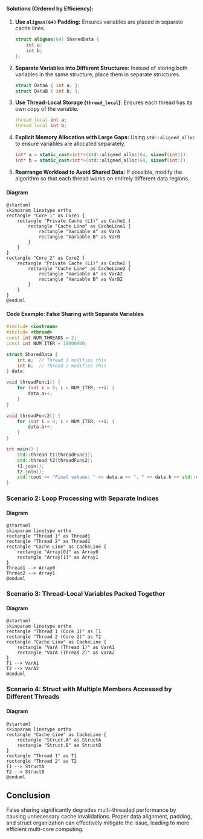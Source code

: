
#### **Solutions (Ordered by Efficiency):**
1. **Use `alignas(64)` Padding:** Ensures variables are placed in separate cache lines.
   ```cpp
   struct alignas(64) SharedData {
       int a;
       int b;
   };
   ```
2. **Separate Variables into Different Structures:** Instead of storing both variables in the same structure, place them in separate structures.
   ```cpp
   struct DataA { int a; };
   struct DataB { int b; };
   ```
3. **Use Thread-Local Storage (`thread_local`)**: Ensures each thread has its own copy of the variable.
   ```cpp
   thread_local int a;
   thread_local int b;
   ```
4. **Explicit Memory Allocation with Large Gaps:** Using `std::aligned_alloc` to ensure variables are allocated separately.
   ```cpp
   int* a = static_cast<int*>(std::aligned_alloc(64, sizeof(int)));
   int* b = static_cast<int*>(std::aligned_alloc(64, sizeof(int)));
   ```
5. **Rearrange Workload to Avoid Shared Data:** If possible, modify the algorithm so that each thread works on entirely different data regions.


#### **Diagram**
```plantuml
@startuml
skinparam linetype ortho
rectangle "Core 1" as Core1 {
    rectangle "Private Cache (L1)" as Cache1 {
        rectangle "Cache Line" as CacheLine1 {
            rectangle "Variable A" as VarA
            rectangle "Variable B" as VarB
        }
    }
}
rectangle "Core 2" as Core2 {
    rectangle "Private Cache (L1)" as Cache2 {
        rectangle "Cache Line" as CacheLine2 {
            rectangle "Variable A" as VarA2
            rectangle "Variable B" as VarB2
        }
    }
}
@enduml
```

#### **Code Example**: False Sharing with Separate Variables
```cpp
#include <iostream>
#include <thread>
const int NUM_THREADS = 2;
const int NUM_ITER = 10000000;

struct SharedData {
    int a;  // Thread 1 modifies this
    int b;  // Thread 2 modifies this
} data;

void threadFunc1() {
    for (int i = 0; i < NUM_ITER; ++i) {
        data.a++;
    }
}

void threadFunc2() {
    for (int i = 0; i < NUM_ITER; ++i) {
        data.b++;
    }
}

int main() {
    std::thread t1(threadFunc1);
    std::thread t2(threadFunc2);
    t1.join();
    t2.join();
    std::cout << "Final values: " << data.a << ", " << data.b << std::endl;
}
```

### **Scenario 2: Loop Processing with Separate Indices**
#### **Diagram**
```plantuml
@startuml
skinparam linetype ortho
rectangle "Thread 1" as Thread1
rectangle "Thread 2" as Thread2
rectangle "Cache Line" as CacheLine {
    rectangle "Array[0]" as Array0
    rectangle "Array[1]" as Array1
}
Thread1 --> Array0
Thread2 --> Array1
@enduml
```

### **Scenario 3: Thread-Local Variables Packed Together**
#### **Diagram**
```plantuml
@startuml
skinparam linetype ortho
rectangle "Thread 1 (Core 1)" as T1
rectangle "Thread 2 (Core 2)" as T2
rectangle "Cache Line" as CacheLine {
    rectangle "VarA (Thread 1)" as VarA1
    rectangle "VarA (Thread 2)" as VarA2
}
T1 --> VarA1
T2 --> VarA2
@enduml
```

### **Scenario 4: Struct with Multiple Members Accessed by Different Threads**
#### **Diagram**
```plantuml
@startuml
skinparam linetype ortho
rectangle "Cache Line" as CacheLine {
    rectangle "Struct.A" as StructA
    rectangle "Struct.B" as StructB
}
rectangle "Thread 1" as T1
rectangle "Thread 2" as T2
T1 --> StructA
T2 --> StructB
@enduml
```

## **Conclusion**
False sharing significantly degrades multi-threaded performance by causing unnecessary cache invalidations. Proper data alignment, padding, and struct organization can effectively mitigate the issue, leading to more efficient multi-core computing.

